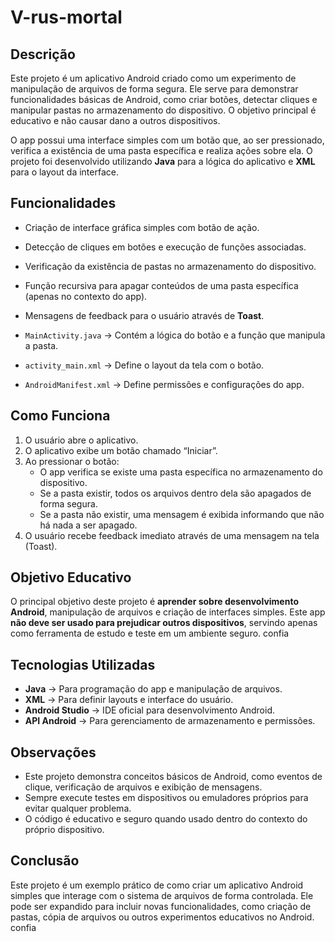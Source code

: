 # V-rus-mortal


## Descrição
Este projeto é um aplicativo Android criado como um experimento de manipulação de arquivos de forma segura. Ele serve para demonstrar funcionalidades básicas de Android, como criar botões, detectar cliques e manipular pastas no armazenamento do dispositivo. O objetivo principal é educativo e não causar dano a outros dispositivos.

O app possui uma interface simples com um botão que, ao ser pressionado, verifica a existência de uma pasta específica e realiza ações sobre ela. O projeto foi desenvolvido utilizando **Java** para a lógica do aplicativo e **XML** para o layout da interface.

## Funcionalidades
- Criação de interface gráfica simples com botão de ação.
- Detecção de cliques em botões e execução de funções associadas.
- Verificação da existência de pastas no armazenamento do dispositivo.
- Função recursiva para apagar conteúdos de uma pasta específica (apenas no contexto do app).
- Mensagens de feedback para o usuário através de **Toast**.

- `MainActivity.java` → Contém a lógica do botão e a função que manipula a pasta.
- `activity_main.xml` → Define o layout da tela com o botão.
- `AndroidManifest.xml` → Define permissões e configurações do app.

## Como Funciona
1. O usuário abre o aplicativo.
2. O aplicativo exibe um botão chamado “Iniciar”.
3. Ao pressionar o botão:
   - O app verifica se existe uma pasta específica no armazenamento do dispositivo.
   - Se a pasta existir, todos os arquivos dentro dela são apagados de forma segura.
   - Se a pasta não existir, uma mensagem é exibida informando que não há nada a ser apagado.
4. O usuário recebe feedback imediato através de uma mensagem na tela (Toast).

## Objetivo Educativo
O principal objetivo deste projeto é **aprender sobre desenvolvimento Android**, manipulação de arquivos e criação de interfaces simples. Este app **não deve ser usado para prejudicar outros dispositivos**, servindo apenas como ferramenta de estudo e teste em um ambiente seguro.
confia

## Tecnologias Utilizadas
- **Java** → Para programação do app e manipulação de arquivos.
- **XML** → Para definir layouts e interface do usuário.
- **Android Studio** → IDE oficial para desenvolvimento Android.
- **API Android** → Para gerenciamento de armazenamento e permissões.

## Observações
- Este projeto demonstra conceitos básicos de Android, como eventos de clique, verificação de arquivos e exibição de mensagens.
- Sempre execute testes em dispositivos ou emuladores próprios para evitar qualquer problema.
- O código é educativo e seguro quando usado dentro do contexto do próprio dispositivo.

## Conclusão
Este projeto é um exemplo prático de como criar um aplicativo Android simples que interage com o sistema de arquivos de forma controlada. Ele pode ser expandido para incluir novas funcionalidades, como criação de pastas, cópia de arquivos ou outros experimentos educativos no Android. confia
